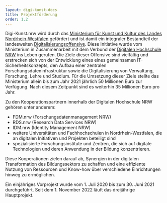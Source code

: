 ```yaml
---
layout: digi-kunst-docs
title: Projektförderung
order: 1.2
---
```


Digi-Kunst.nrw wird durch das [Ministerium für Kunst und Kultur des Landes Nordrhein-Westfalen](https://www.mkw.nrw/) gefördert und ist damit ein integraler Bestandteil der landesweiten [Digitalisierungsoffensive](https://www.mkw.nrw/hochschule-und-forschung/digitalisierung-hochschule-und-wissenschaft/digitalisierungsoffensive). Diese Initiative wurde vom Ministerium in Zusammenarbeit mit dem Verbund der [Digitalen Hochschule NRW](https://www.dh.nrw/) ins Leben gerufen. Die Ziele dieser Offensive sind vielfältig und erstrecken sich von der Entwicklung eines eines gemeinsamen IT-Sicherheitskonzepts, den Aufbau einer zentralen Forschungsdateninfrastruktur sowie die Digitalisierung von Verwaltung, Forschung, Lehre und Studium. Für die Umsetzung dieser Ziele stellte das Ministerium allein bis zum Jahr 2021 jährlich 50 Millionen Euro zur Verfügung. Nach diesem Zeitpunkt sind es weiterhin 35 Millionen Euro pro Jahr.

Zu den Kooperationspartnern innerhalb der Digitalen Hochschule NRW gehören unter anderem:

* FDM.nrw (Forschungsdatenmanagement NRW)
* RDS.nrw (Research Data Services NRW)
* IDM.nrw (Identity Management NRW)
* weitere Universitäten und Fachhochschulen in Nordrhein-Westfalen, die an digitalen Initiativen und Projekten beteiligt sind
* spezialisierte Forschungsinstitute und Zentren, die sich auf digitale Technologien und deren Anwendung in der Bildung konzentrieren.

Diese Kooperationen zielen darauf ab, Synergien in der digitalen Transformation des Bildungssektors zu schaffen und eine effiziente Nutzung von Ressourcen und Know-how über verschiedene Einrichtungen hinweg zu ermöglichen.

Ein einjähriges Vorprojekt wurde vom 1. Juli 2020 bis zum 30. Juni 2021 durchgeführt. Seit dem 1. November 2022 läuft das dreijährige Hauptprojekt.